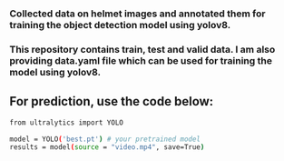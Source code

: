 ### Collected data on helmet images and annotated them for training the object detection model using yolov8.
### This repository contains train, test and valid data. I am also providing data.yaml file which can be used for training the model using yolov8.

## For prediction, use the code below:

```bash
from ultralytics import YOLO

model = YOLO('best.pt') # your pretrained model
results = model(source = "video.mp4", save=True)
```
